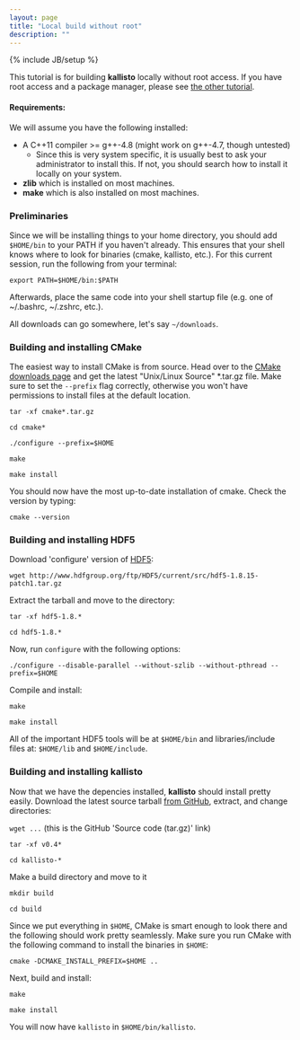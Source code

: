 ```yaml
---
layout: page
title: "Local build without root"
description: ""
---
```

{% include JB/setup %}

This tutorial is for building __kallisto__ locally without root access. If you
have root access and a package manager, please see [the other
tutorial](source.html).

#### Requirements:

We will assume you have the following installed:

- A C++11 compiler >= g++-4.8 (might work on g++-4.7, though untested)
    - Since this is very system specific, it is usually best to ask your
      administrator to install this. If not, you should search how to install
      it locally on your system.
- __zlib__ which is installed on most machines.
- __make__ which is also installed on most machines.

### Preliminaries

Since we will be installing things to your home directory, you should add
`$HOME/bin` to your PATH if you haven't already. This ensures that your shell
knows where to look for binaries (cmake, kallisto, etc.). For this current
session, run the following from your terminal:

```
export PATH=$HOME/bin:$PATH
```

Afterwards, place the same code into your shell startup file (e.g. one of ~/.bashrc, ~/.zshrc, etc.).

All downloads can go somewhere, let's say `~/downloads`.

### Building and installing CMake

The easiest way to install CMake is from source. Head over to the [CMake
downloads page](http://www.cmake.org/download/) and get the latest "Unix/Linux
Source" \*.tar.gz file. Make sure to set the `--prefix` flag correctly,
otherwise you won't have permissions to install files at the default location.

`tar -xf cmake*.tar.gz`

`cd cmake*`

`./configure --prefix=$HOME`

`make`

`make install`

You should now have the most up-to-date installation of cmake. Check the
version by typing:

```
cmake --version
```

### Building and installing HDF5

Download 'configure' version of [HDF5](https://www.hdfgroup.org/HDF5/release/obtainsrc.html#conf):

`wget http://www.hdfgroup.org/ftp/HDF5/current/src/hdf5-1.8.15-patch1.tar.gz`

Extract the tarball and move to the directory:

`tar -xf hdf5-1.8.*`

`cd hdf5-1.8.*`

Now, run `configure` with the following options:

`./configure --disable-parallel --without-szlib --without-pthread --prefix=$HOME`

Compile and install:

`make`

`make install`

All of the important HDF5 tools will be at `$HOME/bin` and libraries/include
files at: `$HOME/lib` and `$HOME/include`.

### Building and installing kallisto

Now that we have the depencies installed, __kallisto__ should install pretty
easily. Download the latest source tarball [from
GitHub](https://github.com/pachterlab/kallisto/releases), extract, and change
directories:

`wget ...` (this is the GitHub 'Source code (tar.gz)' link)

`tar -xf v0.4*`

`cd kallisto-*`

Make a build directory and move to it

`mkdir build`

`cd build`

Since we put everything in `$HOME`, CMake is smart enough to look there and the
following should work pretty seamlessly. Make sure you run CMake with the
following command to install the binaries in `$HOME`:

`cmake -DCMAKE_INSTALL_PREFIX=$HOME ..`

Next, build and install:

`make`

`make install`

You will now have `kallisto` in `$HOME/bin/kallisto`.
